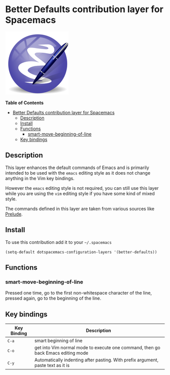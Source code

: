 # Better Defaults contribution layer for Spacemacs

![logo](img/emacs.png)

<!-- markdown-toc start - Don't edit this section. Run M-x markdown-toc/generate-toc again -->
**Table of Contents**

- [Better Defaults contribution layer for Spacemacs](#better-defaults-contribution-layer-for-spacemacs)
    - [Description](#description)
    - [Install](#install)
    - [Functions](#functions)
        - [smart-move-beginning-of-line](#smart-move-beginning-of-line)
    - [Key bindings](#key-bindings)

<!-- markdown-toc end -->

## Description

This layer enhances the default commands of Emacs and is primarily intended
to be used with the `emacs` editing style as it does not change anything
in the Vim key bindings.

However the `emacs` editing style is not required, you can still use this
layer while you are using the `vim` editing style if you have some kind of
mixed style.

The commands defined in this layer are taken from various sources like
[Prelude][].

## Install

To use this contribution add it to your `~/.spacemacs`

```elisp
(setq-default dotspacemacs-configuration-layers '(better-defaults))
```

## Functions

### smart-move-beginning-of-line

Pressed one time, go to the first non-whitespace character of the line,
pressed again, go to the beginning of the line.

## Key bindings

Key Binding   | Description
--------------|------------------------------------------------------------
`C-a`         | smart beginning of line
`C-o`         | get into Vim normal mode to execute one command, then go back Emacs editing mode
`C-y`         | Automatically indenting after pasting. With prefix argument, paste text as it is

[Prelude]: https://github.com/bbatsov/prelude
